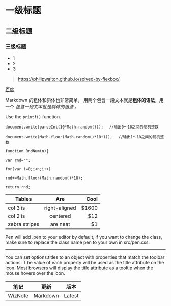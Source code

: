 # 一级标题
## 二级标题
### 三级标题

* 1
* 2
* 3

> https://philipwalton.github.io/solved-by-flexbox/

[百度](www.baidu.com)

Markdown 的粗体和斜体也非常简单，
用两个包含一段文本就是**粗体的语法**，用一个 _包含一段文本就是斜体的语法_ 。

Use the `printf()` function.

    document.write(parseInt(10*Math.random())); 　//输出0～10之间的随机整数

    document.write(Math.floor(Math.random()*10+1)); 　//输出1～10之间的随机整数

    function RndNum(n){

    var rnd="";

    for(var i=0;i<n;i++)

    rnd+=Math.floor(Math.random()*10);

    return rnd;


| Tables        | Are           | Cool  |
| ------------- |:-------------:| -----:|
| col 3 is      | right-aligned | $1600 |
| col 2 is      | centered      |   $12 |
| zebra stripes | are neat      |    $1 |


  Pen will add .pen to your editor by default, 
if you want to change the class, make sure to replace 
the class name pen to your own in src/pen.css.
***
  You can set options.titles to an object with 
properties that match the toolbar actions. T
he value of each property will be used as the title attribute on the icon. Most browsers will display the title attribute as a
 tooltip when the mouse hovers over the icon.

| 笔记|更新 | 版本 |
|------------|-----------|--------|
| WizNote | Markdown| Latest |